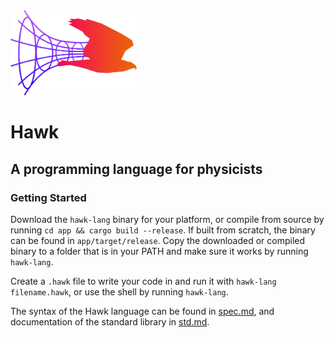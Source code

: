 <img src="docs/logo_v1.png" alt="logo" width="40%"/>

# Hawk

## A programming language for physicists

### Getting Started

Download the `hawk-lang` binary for your platform, or compile from source by running `cd app && cargo build --release`. If built from scratch, the binary can be found in `app/target/release`. Copy the downloaded or compiled binary to a folder that is in your PATH and make sure it works by running `hawk-lang`.

Create a `.hawk` file to write your code in and run it with `hawk-lang filename.hawk`, or use the shell by running `hawk-lang`. 

The syntax of the Hawk language can be found in [spec.md](docs/spec.md), and documentation of the standard library in [std.md](docs/std.md). 